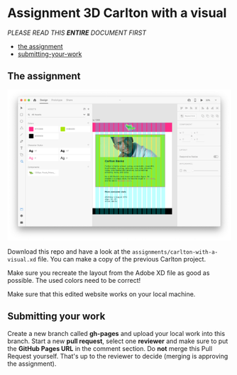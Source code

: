 # Assignment 3D Carlton with a visual

*PLEASE READ THIS **ENTIRE** DOCUMENT FIRST*

* [the assignment](#the-assignment)
* [submitting-your-work](#submitting-your-work)


## The assignment

![Carlton website screenshot](assignment/carlton-with-a-visual.png)

Download this repo and have a look at the ```assignments/carlton-with-a-visual.xd``` file. You can make a copy of the previous Carlton project.

Make sure you recreate the layout from the Adobe XD file as good as possible. The used colors need to be correct!

Make sure that this edited website works on your local machine. 

## Submitting your work
Create a new branch called **gh-pages** and upload your local work into this branch.
Start a new **pull request**, select one **reviewer** and make sure to put the **GitHub Pages URL** in the comment section. Do **not** merge this Pull Request yourself. That's up to the reviewer to decide (merging is approving the assignment).
